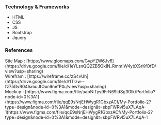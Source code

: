 <h3>Technology & Frameworks</h3>

<ul>
  <li>HTML</li>
  <li>CSS</li>
  <li>JS</li>
  <li>Bootstrap</li>
  <li>Jquery</li>
</ul>

<h3>References</h3>
Site Map : [https://www.gloomaps.com/GypYZW6Jv6](https://drive.google.com/file/d/1eYLsnQQ2ZB5OkIN_RmmIW4ybXSrKfOfD/view?usp=sharing) <br>
Wirefram : [https://wireframe.cc/zS4vUh](https://drive.google.com/file/d/1Trzw--fz75GvR04IsrouJtOun9nefP0u/view?usp=sharing)<br>
Mockup : [https://www.figma.com/file/uabNiTys9FrN69ldSg3Olk/Portfolio?node-id=0%3A1](https://www.figma.com/file/qqE9sNrjEHWygR1GbxzACf/My-Portfolio-2?type=design&node-id=0%3A1&mode=design&t=sbpFWRvl5uX7LAqA-1)https://www.figma.com/file/qqE9sNrjEHWygR1GbxzACf/My-Portfolio-2?type=design&node-id=0%3A1&mode=design&t=sbpFWRvl5uX7LAqA-1
